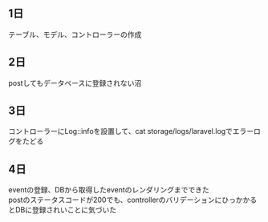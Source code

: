 ## 1日

テーブル、モデル、コントローラーの作成

## 2日

postしてもデータベースに登録されない沼

## 3日
コントローラーにLog::infoを設置して、cat storage/logs/laravel.logでエラーログをたどる

## 4日

eventの登録、DBから取得したeventのレンダリングまでできた<br>
postのステータスコードが200でも、controllerのバリデーションにひっかかるとDBに登録されいことに気づいた
